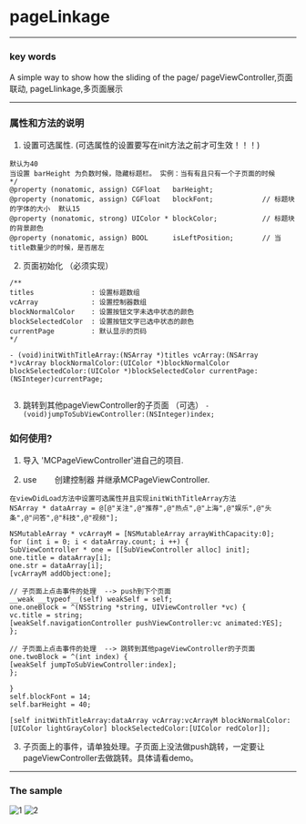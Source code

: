 # pageLinkage

***
### key words
A simple way to show how the sliding of the page/
pageViewController,页面联动, pageLIinkage,多页面展示


***

### 属性和方法的说明
1. 设置可选属性. (可选属性的设置要写在init方法之前才可生效！！！)
```
默认为40
当设置 barHeight 为负数时候，隐藏标题栏。 实例：当有有且只有一个子页面的时候
*/
@property (nonatomic, assign) CGFloat   barHeight;
@property (nonatomic, assign) CGFloat   blockFont;            // 标题块的字体的大小  默认15
@property (nonatomic, strong) UIColor * blockColor;           // 标题块的背景颜色
@property (nonatomic, assign) BOOL      isLeftPosition;       // 当title数量少的时候，是否居左
```
2. 页面初始化 （必须实现）
```
/**
titles              : 设置标题数组
vcArray             : 设置控制器数组
blockNormalColor    : 设置按钮文字未选中状态的颜色
blockSelectedColor  : 设置按钮文字已选中状态的颜色
currentPage         : 默认显示的页码
*/

- (void)initWithTitleArray:(NSArray *)titles vcArray:(NSArray *)vcArray blockNormalColor:(UIColor *)blockNormalColor blockSelectedColor:(UIColor *)blockSelectedColor currentPage:(NSInteger)currentPage;


```
3.  跳转到其他pageViewController的子页面 （可选）
```- (void)jumpToSubViewController:(NSInteger)index;```


### 如何使用?
1. 导入 'MCPageViewController'进自己的项目.

2. use
        创建控制器 并继承MCPageViewController.
```
在viewDidLoad方法中设置可选属性并且实现initWithTitleArray方法
NSArray * dataArray = @[@"关注",@"推荐",@"热点",@"上海",@"娱乐",@"头条",@"问答",@"科技",@"视频"];

NSMutableArray * vcArrayM = [NSMutableArray arrayWithCapacity:0];
for (int i = 0; i < dataArray.count; i ++) {
SubViewController * one = [[SubViewController alloc] init];
one.title = dataArray[i];
one.str = dataArray[i];
[vcArrayM addObject:one];

// 子页面上点击事件的处理  --> push到下个页面
__weak __typeof__(self) weakSelf = self;
one.oneBlock = ^(NSString *string, UIViewController *vc) {
vc.title = string;
[weakSelf.navigationController pushViewController:vc animated:YES];
};

// 子页面上点击事件的处理  --> 跳转到其他pageViewController的子页面
one.twoBlock = ^(int index) {
[weakSelf jumpToSubViewController:index];
};

}
self.blockFont = 14;
self.barHeight = 40;

[self initWithTitleArray:dataArray vcArray:vcArrayM blockNormalColor:[UIColor lightGrayColor] blockSelectedColor:[UIColor redColor]];
```
3. 子页面上的事件，请单独处理。子页面上没法做push跳转，一定要让pageViewController去做跳转。具体请看demo。

***
### The sample
![1](https://github.com/mancongiOS/pageLinkage/blob/master/1.png)
![2](https://github.com/mancongiOS/pageLinkage/blob/master/2.png)
